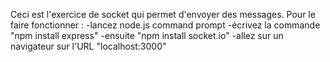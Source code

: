 Ceci est l'exercice de socket qui permet d'envoyer des messages.
Pour le faire fonctionner : 
-lancez node.js command prompt
-écrivez la commande "npm install express"
-ensuite "npm install socket.io"
-allez sur un navigateur sur l'URL "localhost:3000"
